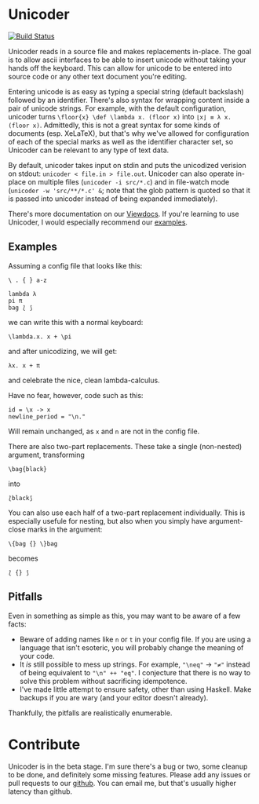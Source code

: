 Unicoder
========

[![Build Status](https://travis-ci.org/Zankoku-Okuno/unicoder.svg?branch=master)](https://travis-ci.org/Zankoku-Okuno/unicoder)

Unicoder reads in a source file and makes replacements in-place. The goal
is to allow ascii interfaces to be able to insert unicode without taking your
hands off the keyboard. This can allow for unicode to be entered into source
code or any other text document you're editing.

Entering unicode is as easy as typing a special string (default backslash)
followed by an identifier. There's also syntax for wrapping content inside a
pair of unicode strings.
For example, with the default configuration, unicoder turns
`\floor{x} \def \lambda x. (floor x)` into `⌊x⌋ ≡ λ x. (floor x)`.
Admittedly, this is not a great syntax for some kinds of documents (esp. XeLaTeX),
but that's why we've allowed for configuration of each of the special marks as
well as the identifier character set, so Unicoder can be relevant to any type of
text data.

By default, unicoder takes input on stdin and puts the unicodized verision on
stdout: `unicoder < file.in > file.out`.
Unicoder can also operate in-place on multiple files (`unicoder -i src/*.c`)
and in file-watch mode (`unicoder -w 'src/**/*.c' &`; note that the glob pattern
is quoted so that it is passed into unicoder instead of being expanded
immediately).

There's more documentation on our
[Viewdocs](http://zankoku-okuno.viewdocs.io/unicoder/).
If you're learning to use Unicoder, I would especially recommend our
[examples](http://zankoku-okuno.viewdocs.io/unicoder/examples.md).


Examples
--------

Assuming a config file that looks like this:

```
\ . { } a-z

lambda λ
pi π
bag ⟅ ⟆
```

we can write this with a normal keyboard:

```
\lambda.x. x + \pi
```

and after unicodizing, we will get:

```
λx. x + π
```

and celebrate the nice, clean lambda-calculus.

Have no fear, however, code such as this:

```
id = \x -> x
newline_period = "\n."
```

Will remain unchanged, as `x` and `n` are not in the config file.

There are also two-part replacements. These take a single (non-nested) argument,
transforming

```
\bag{black}
```

into

```
⟅black⟆
```

You can also use each half of a two-part replacement individually. This is especially
usefule for nesting, but also when you simply have argument-close marks in the argument:

```
\{bag {} \}bag
```

becomes

```
⟅ {} ⟆
```

Pitfalls
--------

Even in something as simple as this, you may want to be aware of a few facts:

 * Beware of adding names like `n` or `t` in your config file. If you are using 
   a language that isn't esoteric, you will probably change the meaning of your 
   code.
 * It _is_ still possible to mess up strings. For example, `"\neq"` → `"≠"` 
   instead of being equivalent to `"\n" ++ "eq"`. I conjecture that there is 
   no way to solve this problem without sacrificing idempotence.
 * I've made little attempt to ensure safety, other than using Haskell. Make 
   backups if you are wary (and your editor doesn't already).

Thankfully, the pitfalls are realistically enumerable.


Contribute
==========

Unicoder is in the beta stage. I'm sure there's a bug or two, some cleanup to be
done, and definitely some missing features. Please add any issues or pull requests
to our [github](https://github.com/Zankoku-Okuno/unicoder). You can email me, but
that's usually higher latency than github.
